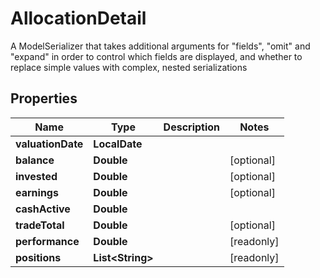

# AllocationDetail

A ModelSerializer that takes additional arguments for \"fields\", \"omit\" and \"expand\" in order to control which fields are displayed, and whether to replace simple values with complex, nested serializations

## Properties

Name | Type | Description | Notes
------------ | ------------- | ------------- | -------------
**valuationDate** | **LocalDate** |  | 
**balance** | **Double** |  |  [optional]
**invested** | **Double** |  |  [optional]
**earnings** | **Double** |  |  [optional]
**cashActive** | **Double** |  | 
**tradeTotal** | **Double** |  |  [optional]
**performance** | **Double** |  |  [readonly]
**positions** | **List&lt;String&gt;** |  |  [readonly]



